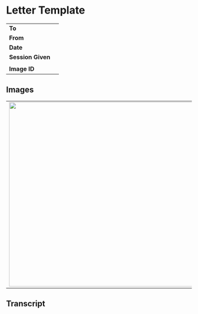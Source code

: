 # Letter Template

|||
| --- | --- |
| **To** | | letter.1
| **From** | |
| **Date** | |
| **Session Given** | |
|||
| **Image ID** | |

## Images

||
|:---:|
| <img src="https://raw.githubusercontent.com/jesskelsall/astarus-images/main/letters/imageid.jpg" height="500" /> |

## Transcript
